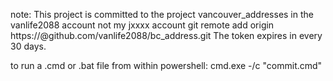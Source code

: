 note: 
This project is committed to the project vancouver_addresses in the vanlife2088 account not my jxxxx account
git remote add origin https://<REPLACE WITH TOKEN>@github.com/vanlife2088/bc_address.git
The token expires in every 30 days. 

to run a .cmd or .bat file from within powershell:
cmd.exe -/c "commit.cmd"